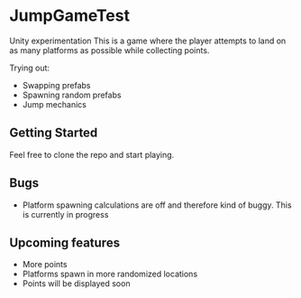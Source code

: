 # JumpGameTest
Unity experimentation
This is a game where the player attempts to land on as many platforms as possible while collecting points.

Trying out:
- Swapping prefabs
- Spawning random prefabs
- Jump mechanics

## Getting Started
Feel free to clone the repo and start playing.

## Bugs
- Platform spawning calculations are off and therefore kind of buggy. This is currently in progress

## Upcoming features
- More points
- Platforms spawn in more randomized locations
- Points will be displayed soon
